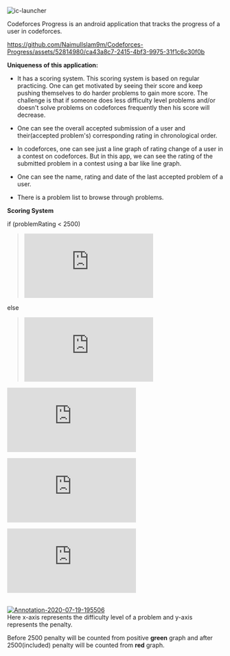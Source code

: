 ![ic-launcher](https://i.ibb.co/whKHFNf/ic-launcher.png)



Codeforces Progress is an android application that tracks the progress of a user in codeforces.



https://github.com/NaimulIslam9m/Codeforces-Progress/assets/52814980/ca43a8c7-2415-4bf3-9975-31f1c6c30f0b




**Uniqueness of this application:**

- It has a scoring system. This scoring system is based on regular practicing. One can get motivated by seeing their score and keep pushing themselves to do harder problems to gain more score. The challenge is that if someone does less difficulty level problems and/or doesn't solve problems on codeforces frequently then his score will decrease. 

- One can see the overall accepted submission of a user and their(accepted problem's) corresponding rating in chronological order.

- In codeforces, one can see just a line graph of rating change of a user in a contest on codeforces. But in this app, we can see the rating of the submitted problem in a contest using a bar like line graph.

- One can see the name, rating and date of the last accepted problem of a user.

- There is a problem list to browse through problems.

**Scoring System**

if (problemRating < 2500)

>![first eq](https://latex.codecogs.com/gif.latex?penalty%20%3D%20%28%5Csqrt%7B2500%20-%20problemRating%7D%20&plus;%201%29%20*%200.005)

else 

>![second_eq](https://latex.codecogs.com/gif.latex?penalty%20%3D%20%28%5Cfrac%7BproblemRating%7D%7B6000%7D%20-%200.6%29%5E2%20&plus;%200.01)

![third_eq](https://latex.codecogs.com/gif.latex?currentValue%20%3D%20%5Csum%20%28problemRating%20-%20probleRating%20*%20penalty%20*%20ConsecutiveAcceptedSubmissionDateDiff%29)

![fourth_eq](https://latex.codecogs.com/gif.latex?mean%20%3D%20%5Cdisplaystyle%7B%5Cfrac%7BcurrentValue%7D%7BtotalAcceptedSolution%7D%7D)

![fifth_eq](https://latex.codecogs.com/gif.latex?userScore%20%3D%20%5Cdisplaystyle%7B%5Cfrac%7Bmean%20*%20100%7D%7B3500%7D%7D)

<br><a href="https://ibb.co/wJKWB0D"><img src="https://i.ibb.co/pW3zb0C/Annotation-2020-07-19-195506.png" alt="Annotation-2020-07-19-195506" border="0"></a><br>
Here x-axis represents the difficulty level of a problem and y-axis represents the penalty.

Before 2500 penalty will be counted from positive **green** graph and after 2500(included) penalty will be counted from **red** graph.
